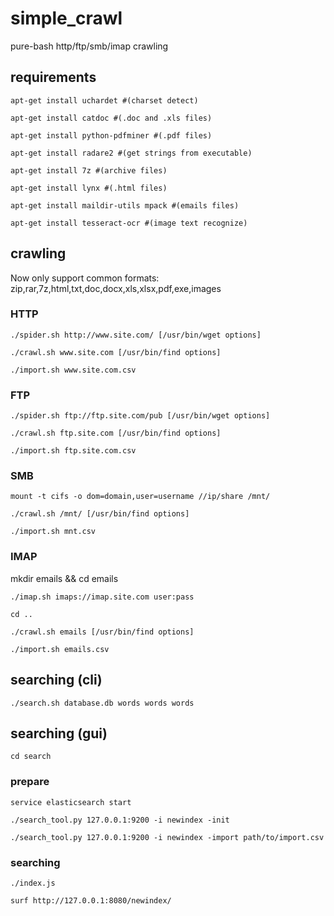 # simple_crawl
pure-bash http/ftp/smb/imap crawling

## requirements
```
apt-get install uchardet #(charset detect)

apt-get install catdoc #(.doc and .xls files)

apt-get install python-pdfminer #(.pdf files)

apt-get install radare2 #(get strings from executable)

apt-get install 7z #(archive files)

apt-get install lynx #(.html files)

apt-get install maildir-utils mpack #(emails files)

apt-get install tesseract-ocr #(image text recognize)
```

## crawling
Now only support common formats: zip,rar,7z,html,txt,doc,docx,xls,xlsx,pdf,exe,images


### HTTP
```
./spider.sh http://www.site.com/ [/usr/bin/wget options]

./crawl.sh www.site.com [/usr/bin/find options]

./import.sh www.site.com.csv
```

### FTP
```
./spider.sh ftp://ftp.site.com/pub [/usr/bin/wget options]

./crawl.sh ftp.site.com [/usr/bin/find options]

./import.sh ftp.site.com.csv
```

### SMB
```
mount -t cifs -o dom=domain,user=username //ip/share /mnt/

./crawl.sh /mnt/ [/usr/bin/find options]

./import.sh mnt.csv
```

### IMAP
mkdir emails && cd emails
```
./imap.sh imaps://imap.site.com user:pass

cd ..

./crawl.sh emails [/usr/bin/find options]

./import.sh emails.csv
```

## searching (cli)
`./search.sh database.db words words words`

## searching (gui)
`cd search`

### prepare
```
service elasticsearch start

./search_tool.py 127.0.0.1:9200 -i newindex -init

./search_tool.py 127.0.0.1:9200 -i newindex -import path/to/import.csv
```
### searching
```
./index.js

surf http://127.0.0.1:8080/newindex/
```
